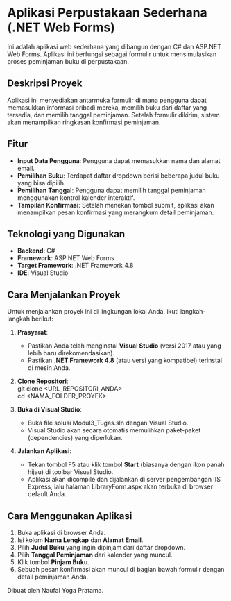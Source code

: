 # **Aplikasi Perpustakaan Sederhana (.NET Web Forms)**

Ini adalah aplikasi web sederhana yang dibangun dengan C\# dan ASP.NET Web Forms. Aplikasi ini berfungsi sebagai formulir untuk mensimulasikan proses peminjaman buku di perpustakaan.

## **Deskripsi Proyek**

Aplikasi ini menyediakan antarmuka formulir di mana pengguna dapat memasukkan informasi pribadi mereka, memilih buku dari daftar yang tersedia, dan memilih tanggal peminjaman. Setelah formulir dikirim, sistem akan menampilkan ringkasan konfirmasi peminjaman.

## **Fitur**

* **Input Data Pengguna**: Pengguna dapat memasukkan nama dan alamat email.  
* **Pemilihan Buku**: Terdapat daftar dropdown berisi beberapa judul buku yang bisa dipilih.  
* **Pemilihan Tanggal**: Pengguna dapat memilih tanggal peminjaman menggunakan kontrol kalender interaktif.  
* **Tampilan Konfirmasi**: Setelah menekan tombol submit, aplikasi akan menampilkan pesan konfirmasi yang merangkum detail peminjaman.

## **Teknologi yang Digunakan**

* **Backend**: C\#  
* **Framework**: ASP.NET Web Forms  
* **Target Framework**: .NET Framework 4.8  
* **IDE**: Visual Studio

## **Cara Menjalankan Proyek**

Untuk menjalankan proyek ini di lingkungan lokal Anda, ikuti langkah-langkah berikut:

1. **Prasyarat**:  
   * Pastikan Anda telah menginstal **Visual Studio** (versi 2017 atau yang lebih baru direkomendasikan).  
   * Pastikan **.NET Framework 4.8** (atau versi yang kompatibel) terinstal di mesin Anda.  
2. **Clone Repositori**:  
   git clone \<URL\_REPOSITORI\_ANDA\>  
   cd \<NAMA\_FOLDER\_PROYEK\>

3. **Buka di Visual Studio**:  
   * Buka file solusi Modul3\_Tugas.sln dengan Visual Studio.  
   * Visual Studio akan secara otomatis memulihkan paket-paket (dependencies) yang diperlukan.  
4. **Jalankan Aplikasi**:  
   * Tekan tombol F5 atau klik tombol **Start** (biasanya dengan ikon panah hijau) di toolbar Visual Studio.  
   * Aplikasi akan dicompile dan dijalankan di server pengembangan IIS Express, lalu halaman LibraryForm.aspx akan terbuka di browser default Anda.

## **Cara Menggunakan Aplikasi**

1. Buka aplikasi di browser Anda.  
2. Isi kolom **Nama Lengkap** dan **Alamat Email**.  
3. Pilih **Judul Buku** yang ingin dipinjam dari daftar dropdown.  
4. Pilih **Tanggal Peminjaman** dari kalender yang muncul.  
5. Klik tombol **Pinjam Buku**.  
6. Sebuah pesan konfirmasi akan muncul di bagian bawah formulir dengan detail peminjaman Anda.

Dibuat oleh Naufal Yoga Pratama.

